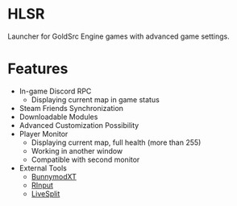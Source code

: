 # HLSR
Launcher for GoldSrc Engine games with advanced game settings.
# Features
+ In-game Discord RPC
	 + Displaying current map in game status
+ Steam Friends Synchronization
+ Downloadable Modules
+ Advanced Customization Possibility
+ Player Monitor
	 - Displaying current map, full health (more than 255)
	 - Working in another window
	 - Compatible with second monitor
+ External Tools
	 - [BunnymodXT](https://github.com/YaLTeR/BunnymodXT)
	 - [RInput](https://fearless-assassins.com/files/file/1656-rinput/)
	 - [LiveSplit](https://livesplit.org/)
